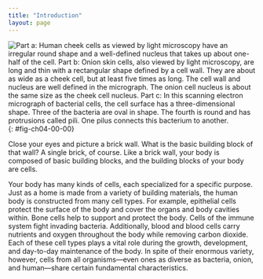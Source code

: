 ```yaml
---
title: "Introduction"
layout: page
---
```



<?cnx.eoc class="summary" title="Sections Summary"?>

<?cnx.eoc class="art-exercise" title="Art Connections"?>

<?cnx.eoc class="multiple-choice" title="Multiple Choice"?>

<?cnx.eoc class="free-response" title="Free Response"?>

 ![Part a: Human cheek cells as viewed by light microscopy have an irregular round shape and a well-defined nucleus that takes up about one-half of the cell. Part b: Onion skin cells, also viewed by light microscopy, are long and thin with a rectangular shape defined by a cell wall. They are about as wide as a cheek cell, but at least five times as long. The cell wall and nucleus are well defined in the micrograph. The onion cell nucleus is about the same size as the cheek cell nucleus. Part c: In this scanning electron micrograph of bacterial cells, the cell surface has a three-dimensional shape. Three of the bacteria are oval in shape. The fourth is round and has protrusions called pili. One pilus connects this bacterium to another.](../resources/Figure_04_00_00.jpg "(a) Nasal sinus cells (viewed with a light microscope), (b) onion cells (viewed with a light microscope), and (c) Vibrio tasmaniensis bacterial cells (seen through a scanning electron microscope) are from very different organisms, yet all share certain characteristics of basic cell structure. (credit a: modification of work by Ed Uthman, MD; credit b: modification of work by Umberto Salvagnin; credit c: modification of work by Anthony D'Onofrio, William H. Fowle, Eric J. Stewart, and Kim Lewis of the Lewis Lab at Northeastern University; scale-bar data from Matt Russell)"){: #fig-ch04-00-00}

Close your eyes and picture a brick wall. What is the basic building block of that wall? A single brick, of course. Like a brick wall, your body is composed of basic building blocks, and the building blocks of your body are cells.

Your body has many kinds of cells, each specialized for a specific purpose. Just as a home is made from a variety of building materials, the human body is constructed from many cell types. For example, epithelial cells protect the surface of the body and cover the organs and body cavities within. Bone cells help to support and protect the body. Cells of the immune system fight invading bacteria. Additionally, blood and blood cells carry nutrients and oxygen throughout the body while removing carbon dioxide. Each of these cell types plays a vital role during the growth, development, and day-to-day maintenance of the body. In spite of their enormous variety, however, cells from all organisms—even ones as diverse as bacteria, onion, and human—share certain fundamental characteristics.

